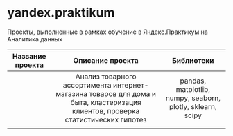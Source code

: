 # yandex.praktikum
Проекты, выполненные в рамках обучение в Яндекс.Практикум на Аналитика данных

| Название проекта      | Описание проекта                                      | Библиотеки                  |
| :-------------------: | :---------------------------------------------------: |:---------------------------:|
|                       | Анализ товарного ассортимента интернет-магазина  товаров для дома и быта, кластеризация клиентов, проверка статистических гипотез | pandas, matplotlib, numpy, seaborn, plotly, sklearn, scipy |
|                       |  |                  |
